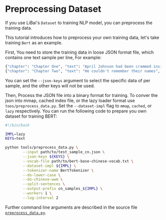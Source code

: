 # Preprocessing Dataset

If you use LiBai's `Dataset` to training NLP model, you can preprocess the training data.

This tutorial introduces how to preprocess your own training data, let's take training `Bert` as an example.

First, You need to store the training data in loose JSON format file, which contains one text sample per line, For example:

```bash
{"chapter": "Chapter One", "text": "April Johnson had been crammed inside an apartment", "type": "April", "background": "novel"}
{"chapter": "Chapter Two", "text": "He couldn't remember their names", "type": "Dominic", "background": "novel"}
```

You can set the `--json-keys` argument to select the specific data of per sample, and the other keys will not be used.

Then, Process the JSON file into a binary format for training. To conver the json into mmap, cached index file, or the lazy loader format use `toos/preprocess_data.py`. Set the `--dataset-impl` flag to `mmap`, `cached`, or `lazy` respectively. You can run the following code to prepare you own dataset for training BERT:

```bash
#!/bin/bash

IMPL=lazy
KEYS=text

python tools/preprocess_data.py \
        --input path/to/test_sample_cn.json \
        --json-keys ${KEYS} \
        --vocab-file path/to/bert-base-chinese-vocab.txt \
        --dataset-impl ${IMPL} \
        --tokenizer-name BertTokenizer \
        --do-lower-case \
        --do-chinese-wwm \
        --split-sentences \
        --output-prefix cn_samples_${IMPL} \
        --workers 1 \
        --log-interval 2
```

Further command line arguments are described in the source file [`preprocess_data.py`](../../../../tools/preprocess_data.py).
